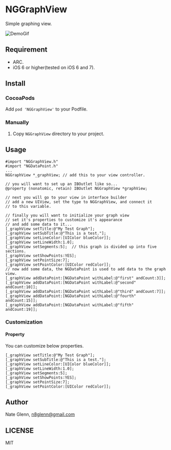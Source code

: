 NGGraphView
===============

Simple graphing view.

![DemoGif](http://cl.ly/UxEx/graph.gif)

## Requirement
- ARC.
- iOS 6 or higher(tested on iOS 6 and 7).

## Install
### CocoaPods
Add `pod 'NGGraphView'` to your Podfile.

### Manually

1. Copy `NGGraphView` directory to your project.

## Usage

    #import "NGGraphView.h"
    #import "NGDataPoint.h"
    ...
    NGGraphView *_graphView; // add this to your view controller.

    // you will want to set up an IBOutlet like so...
    @property (nonatomic, retain) IBOutlet NGGraphView *graphView;

    // next you will go to your view in interface builder
    // add a new UIView, set the type to NGGraphView, and connect it 
    // to this variable.

    // finally you will want to initialize your graph view
    // set it's properties to customize it's appearance
    // and add some data to it...
    [_graphView setTitle:@"My Test Graph"];
    [_graphView setSubTitle:@"This is a test."];
    [_graphView setLineColor:[UIColor blueColor]];
    [_graphView setLineWidth:1.0];
    [_graphView setSegments:5];  // this graph is divided up into five sections.
    [_graphView setShowPoints:YES];
    [_graphView setPointSize:7];
    [_graphView setPointColor:[UIColor redColor]];
    // now add some data, the NGDataPoint is used to add data to the graph view.
    [_graphView addDataPoint:[NGDataPoint withLabel:@"first" andCount:3]];
    [_graphView addDataPoint:[NGDataPoint withLabel:@"second" andCount:10]];
    [_graphView addDataPoint:[NGDataPoint withLabel:@"third" andCount:7]];
    [_graphView addDataPoint:[NGDataPoint withLabel:@"fourth" andCount:15]];
    [_graphView addDataPoint:[NGDataPoint withLabel:@"fifth" andCount:19]];
    
### Customization
#### Property
You can customize below properties.

    [_graphView setTitle:@"My Test Graph"];
    [_graphView setSubTitle:@"This is a test."];
    [_graphView setLineColor:[UIColor blueColor]];
    [_graphView setLineWidth:1.0];
    [_graphView setSegments:5];
    [_graphView setShowPoints:YES];
    [_graphView setPointSize:7];
    [_graphView setPointColor:[UIColor redColor]];

## Author
Nate Glenn, n8glenn@gmail.com

## LICENSE
MIT
